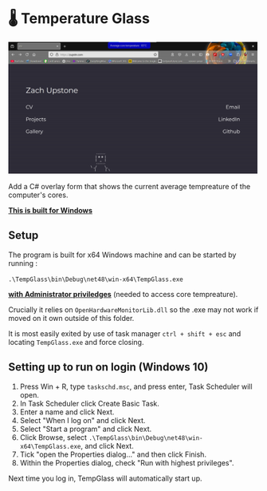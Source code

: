 # 🌡️ Temperature Glass

<img alt="Example fo tempreature glass" src="./media/tempglass.png" width="500" />

Add a C# overlay form that shows the current average tempreature of the computer's cores.

<u>**This is built for Windows**</u>

## Setup

The program is built for x64 Windows machine and can be started by running : 

`.\TempGlass\bin\Debug\net48\win-x64\TempGlass.exe`

<u>**with Administrator priviledges**</u> (needed to access core tempreature).

Crucially it relies on `OpenHardwareMonitorLib.dll` so the .exe may not work if moved on it own outside of this folder.

It is most easily exited by use of task manager `ctrl + shift + esc` and locating `TempGlass.exe` and force closing.

## Setting up to run on login (Windows 10)

1)  Press Win + R, type `taskschd.msc`, and press enter, Task Scheduler will open.
2)  In Task Scheduler click Create Basic Task.
3)  Enter a name and click Next.
4)  Select "When I log on" and click Next.
5)  Select "Start a program" and click Next.
6)  Click Browse, select `.\TempGlass\bin\Debug\net48\win-x64\TempGlass.exe`, and click Next.
7)  Tick "open the Properties dialog..." and then click Finish.
8)  Within the Properties dialog, check "Run with highest privileges".

Next time you log in, TempGlass will automatically start up.